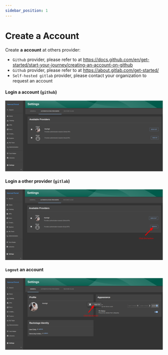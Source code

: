```yaml
---
sidebar_position: 1
---
```


# Create a Account

Create **a account** at others provider:

- `Github` provider, please refer to at https://docs.github.com/en/get-started/start-your-journey/creating-an-account-on-github
- `Github` provider, please refer to at https://about.gitlab.com/get-started/
- `Self-hosted gitlab` provider, please contact your organization to request an account

#### Login a account (`github`)
![](./media/idp-authn-github-provider.png)

#### Login a other provider (`gitlab`)
![](./media/idp-authn-gitlab-provider.png)

#### `Logout` an account

![](./media/idp-authn-logout.png)


